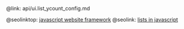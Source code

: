@link: api/ui.list_ycount_config.md

@seolinktop: [javascript website framework](https://webix.com)
@seolink: [lists in javascript](https://webix.com/widget/list/)